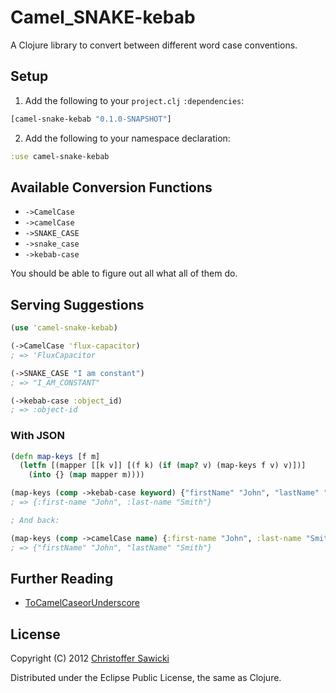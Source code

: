 # Camel_SNAKE-kebab

A Clojure library to convert between different word case conventions.

## Setup

1. Add the following to your `project.clj` `:dependencies`:

  ```clojure
  [camel-snake-kebab "0.1.0-SNAPSHOT"]
  ```

2. Add the following to your namespace declaration:

  ```clojure
  :use camel-snake-kebab
  ```

## Available Conversion Functions

* `->CamelCase`
* `->camelCase`
* `->SNAKE_CASE`
* `->snake_case`
* `->kebab-case`

You should be able to figure out all what all of them do.

## Serving Suggestions

```clojure
(use 'camel-snake-kebab)
```

```clojure
(->CamelCase 'flux-capacitor)
; => 'FluxCapacitor

(->SNAKE_CASE "I am constant")
; => "I_AM_CONSTANT"

(->kebab-case :object_id)
; => :object-id
```

### With JSON

```clojure
(defn map-keys [f m]
  (letfn [(mapper [[k v]] [(f k) (if (map? v) (map-keys f v) v)])]
    (into {} (map mapper m))))

(map-keys (comp ->kebab-case keyword) {"firstName" "John", "lastName" "Smith"})
; => {:first-name "John", :last-name "Smith"}

; And back:

(map-keys (comp ->camelCase name) {:first-name "John", :last-name "Smith"})
; => {"firstName" "John", "lastName" "Smith"}
```

## Further Reading

* [ToCamelCaseorUnderscore](http://citeseerx.ist.psu.edu/viewdoc/summary?doi=10.1.1.158.9499)

## License

Copyright (C) 2012 [Christoffer Sawicki](mailto:christoffer.sawicki@gmail.com)

Distributed under the Eclipse Public License, the same as Clojure.
